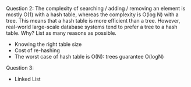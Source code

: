 Question 2:
The complexity of searching / adding / removing an element is mostly O(1) with a hash table, whereas the complexity is O(log N) with a tree. This means that a hash table is more efficient than a tree. However, real-world large-scale database systems tend to prefer a tree to a hash table. Why? List as many reasons as possible.

- Knowing the right table size 
- Cost of re-hashing
- The worst case of hash table is O(N): trees guarantee O(logN)

Question 3:
- Linked List